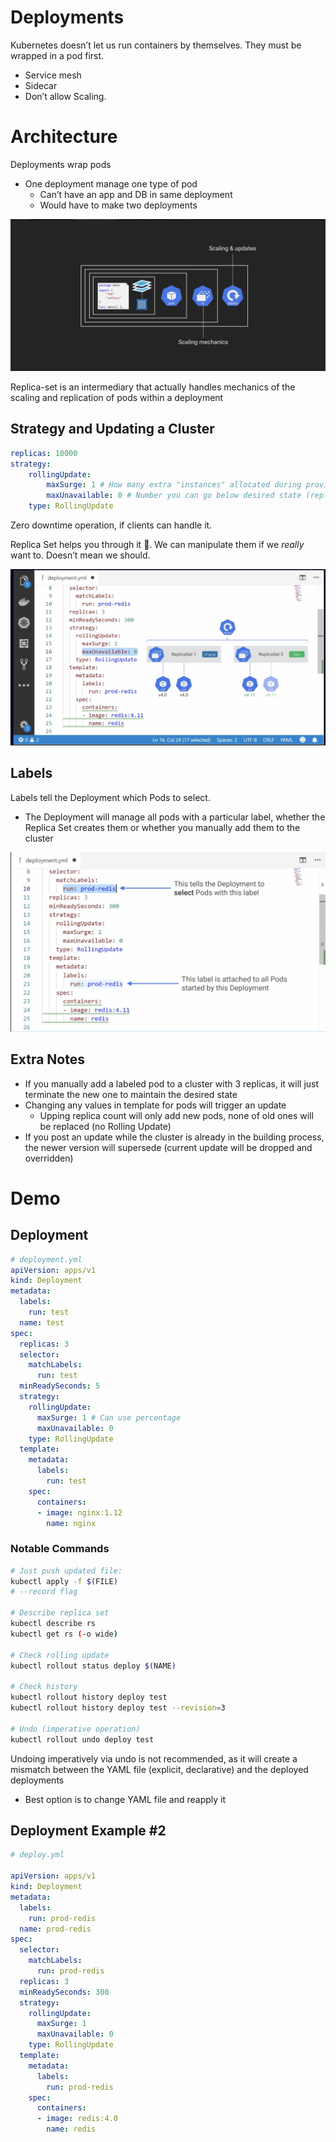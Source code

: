# Deployments

Kubernetes doesn’t let us run containers by themselves. They must be wrapped in a pod first.

- Service mesh
- Sidecar
- Don’t allow Scaling.

# Architecture

Deployments wrap pods

- One deployment manage one type of pod
    - Can’t have an app and DB in same deployment
    - Would have to make two deployments

![Untitled](Deployments%20fe1198d5e5124759b3600cf32914633b/Untitled.png)

Replica-set is an intermediary that actually handles mechanics of the scaling and replication of pods within a deployment

## Strategy and Updating a Cluster

```yaml
replicas: 10000
strategy:
	rollingUpdate:
		maxSurge: 1 # How many extra "instances" allocated during provisioning
		maxUnavailable: 0 # Number you can go below desired state (replicas)
	type: RollingUpdate
```

Zero downtime operation, if clients can handle it. 

Replica Set helps you through it 🙂. We can manipulate them if we *really* want to. Doesn’t mean we should. 

![Untitled](Deployments%20fe1198d5e5124759b3600cf32914633b/Untitled%201.png)

## Labels

Labels tell the Deployment which Pods to select.

- The Deployment will manage all pods with a particular label, whether the Replica Set creates them or whether you manually add them to the cluster

![Untitled](Deployments%20fe1198d5e5124759b3600cf32914633b/Untitled%202.png)

## Extra Notes

- If you manually add a labeled pod to a cluster with 3 replicas, it will just terminate the new one to maintain the desired state
- Changing any values in template for pods will trigger an update
    - Upping replica count will only add new pods, none of old ones will be replaced (no Rolling Update)
- If you post an update while the cluster is already in the building process, the newer version will supersede (current update will be dropped and overridden)

# Demo

## Deployment

```yaml
# deployment.yml
apiVersion: apps/v1
kind: Deployment
metadata:
  labels:
    run: test
  name: test
spec:
  replicas: 3
  selector:
    matchLabels:
      run: test
  minReadySeconds: 5
  strategy:
    rollingUpdate:
      maxSurge: 1 # Can use percentage
      maxUnavailable: 0
    type: RollingUpdate
  template:
    metadata:
      labels:
        run: test
    spec:
      containers:
      - image: nginx:1.12
        name: nginx
```

### Notable Commands

```bash
# Just push updated file:
kubectl apply -f $(FILE)
# --record flag

# Describe replica set
kubectl describe rs
kubectl get rs (-o wide)

# Check rolling update
kubectl rollout status deploy $(NAME)

# Check history
kubectl rollout history deploy test
kubectl rollout history deploy test --revision=3

# Undo (imperative operation)
kubectl rollout undo deploy test
```

Undoing imperatively via undo is not recommended, as it will create a mismatch between the YAML file (explicit, declarative) and the deployed deployments 

- Best option is to change YAML file and reapply it

## Deployment Example #2

```yaml
# deploy.yml

apiVersion: apps/v1
kind: Deployment
metadata:
  labels:
    run: prod-redis
  name: prod-redis
spec:
  selector:
    matchLabels:
      run: prod-redis
  replicas: 3
  minReadySeconds: 300
  strategy:
    rollingUpdate:
      maxSurge: 1
      maxUnavailable: 0
    type: RollingUpdate
  template:
    metadata:
      labels:
        run: prod-redis
    spec:
      containers:
      - image: redis:4.0
        name: redis
```